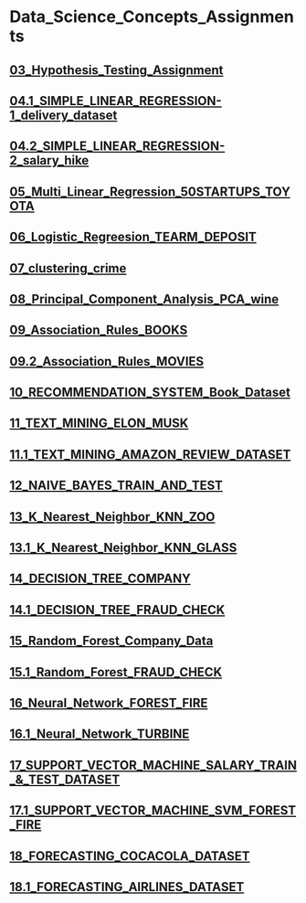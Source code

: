 # Data_Science_Concepts_Assignments

## [03_Hypothesis_Testing_Assignment](https://gist.github.com/mamedalamahesh/672f33fdc8197ef3aebf8efd72c46647)
## [04.1_SIMPLE_LINEAR_REGRESSION-1_delivery_dataset](https://gist.github.com/mamedalamahesh/277109be7670403b38d44b9f128cf288)
## [04.2_SIMPLE_LINEAR_REGRESSION-2_salary_hike](https://gist.github.com/mamedalamahesh/c03d5c0e6f70d3e7510084915fe2208d)
## [05_Multi_Linear_Regression_50STARTUPS_TOYOTA](https://gist.github.com/mamedalamahesh/d60ebd72b169f1b95a7e210a4a7fffa4)
## [06_Logistic_Regreesion_TEARM_DEPOSIT](https://gist.github.com/mamedalamahesh/0a70b452444188b394e4b2d4d0bea7f9)
## [07_clustering_crime](https://gist.github.com/mamedalamahesh/6413911048e02054a227e2dce55fdbe2)
## [08_Principal_Component_Analysis_PCA_wine](https://gist.github.com/mamedalamahesh/956475bfdac8c196846478e07120ffa4)
## [09_Association_Rules_BOOKS](https://gist.github.com/mamedalamahesh/5d5117854e87bfa124cb5dae312dfe1a)
## [09.2_Association_Rules_MOVIES](https://gist.github.com/mamedalamahesh/c59c684342be83ea2f66e5e20a8b0dd5)
## [10_RECOMMENDATION_SYSTEM_Book_Dataset](https://gist.github.com/mamedalamahesh/2c23409e482f172d4ae3b28910d542c4)
## [11_TEXT_MINING_ELON_MUSK](https://gist.github.com/mamedalamahesh/654cc097e77e9189c7ca09462aceaf22)
## [11.1_TEXT_MINING_AMAZON_REVIEW_DATASET](https://gist.github.com/mamedalamahesh/92fda9951505ede85fe9599ed6194946)
## [12_NAIVE_BAYES_TRAIN_AND_TEST](https://gist.github.com/mamedalamahesh/7f6102f40bd9d759950d9d10e4b002fe)
## [13_K_Nearest_Neighbor_KNN_ZOO](https://gist.github.com/mamedalamahesh/38bf921fac0ced5903c905a388425ee9)
## [13.1_K_Nearest_Neighbor_KNN_GLASS](https://gist.github.com/mamedalamahesh/fdd3f86cc2a9c232f839d7d8429c24a8)
## [14_DECISION_TREE_COMPANY](https://gist.github.com/mamedalamahesh/5a74e25737a68f621e2dfa6fb39543e2)
## [14.1_DECISION_TREE_FRAUD_CHECK](https://gist.github.com/mamedalamahesh/fdb73935fcafd5cd4b499f029c42b9cb)
## [15_Random_Forest_Company_Data](https://gist.github.com/mamedalamahesh/141e0efac8fa3edc6b569dc9b4de083a)
## [15.1_Random_Forest_FRAUD_CHECK](https://gist.github.com/mamedalamahesh/9a62de3a261eec68a58b087e255c2484)
## [16_Neural_Network_FOREST_FIRE](https://gist.github.com/mamedalamahesh/1dd979a653adcf5e47b4686add2eb629)
## [16.1_Neural_Network_TURBINE](https://gist.github.com/mamedalamahesh/5c383da3534fd7aaddd62574ec114f67)
## [17_SUPPORT_VECTOR_MACHINE_SALARY_TRAIN_&_TEST_DATASET](https://gist.github.com/mamedalamahesh/879b6a30144b0b628e6eb336a2daee79)
## [17.1_SUPPORT_VECTOR_MACHINE_SVM_FOREST_FIRE](https://gist.github.com/mamedalamahesh/6ab7452739082646c59faf9198ea670f)
## [18_FORECASTING_COCACOLA_DATASET](https://gist.github.com/mamedalamahesh/4fb2ff88c6c60d3e09df31c67fdb1c84)
## [18.1_FORECASTING_AIRLINES_DATASET](https://gist.github.com/mamedalamahesh/1acb20ad43bfdfb000f3a44baba15f29)
